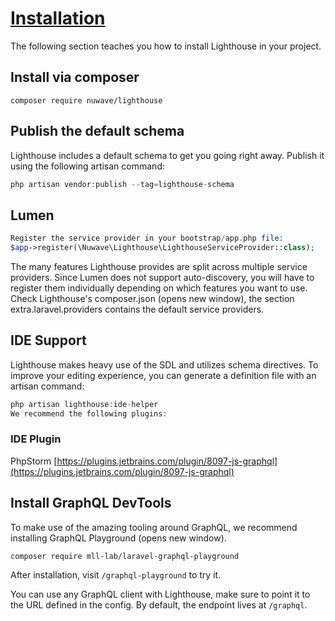 # [Installation](https://lighthouse-php.com/5/getting-started/installation.html#ide-support)

The following section teaches you how to install Lighthouse in your project.

## Install via composer

```shell
composer require nuwave/lighthouse
```

## Publish the default schema

Lighthouse includes a default schema to get you going right away. Publish it using the following artisan command:

```php
php artisan vendor:publish --tag=lighthouse-schema
```

## Lumen

```php
Register the service provider in your bootstrap/app.php file:
$app->register(\Nuwave\Lighthouse\LighthouseServiceProvider::class);
```

The many features Lighthouse provides are split across multiple service providers. Since Lumen does not support auto-discovery, you will have to register them individually depending on which features you want to use. Check Lighthouse's composer.json (opens new window), the section extra.laravel.providers contains the default service providers.

## IDE Support

Lighthouse makes heavy use of the SDL and utilizes schema directives. To improve your editing experience, you can generate a definition file with an artisan command:

```php
php artisan lighthouse:ide-helper
We recommend the following plugins:
```

### IDE	Plugin

PhpStorm    [https://plugins.jetbrains.com/plugin/8097-js-graphql](https://plugins.jetbrains.com/plugin/8097-js-graphql)

## Install GraphQL DevTools

To make use of the amazing tooling around GraphQL, we recommend installing GraphQL Playground (opens new window).

`composer require mll-lab/laravel-graphql-playground`

After installation, visit `/graphql-playground` to try it.

You can use any GraphQL client with Lighthouse, make sure to point it to the URL defined in the config. By default, the endpoint lives at `/graphql`.